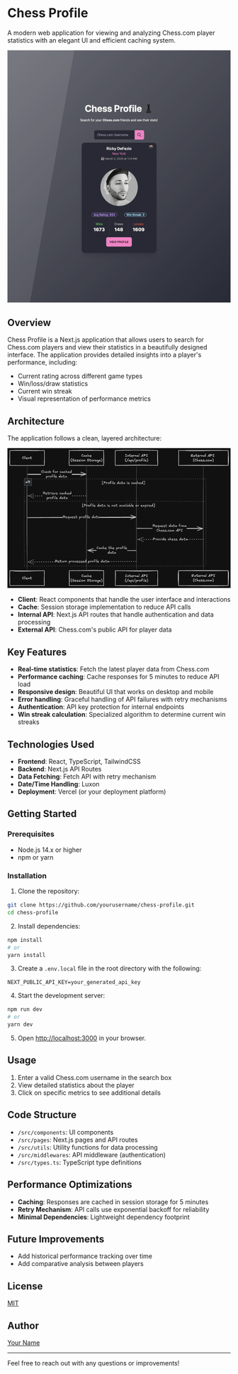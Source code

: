 # Chess Profile

A modern web application for viewing and analyzing Chess.com player statistics with an elegant UI and efficient caching system.

![Chess Profile UI](public/screenshot.png)

## Overview

Chess Profile is a Next.js application that allows users to search for Chess.com players and view their statistics in a beautifully designed interface. The application provides detailed insights into a player's performance, including:

- Current rating across different game types
- Win/loss/draw statistics
- Current win streak
- Visual representation of performance metrics

## Architecture

The application follows a clean, layered architecture:

![Chess Profile Architecture](public/architecture.png)

- **Client**: React components that handle the user interface and interactions
- **Cache**: Session storage implementation to reduce API calls
- **Internal API**: Next.js API routes that handle authentication and data processing
- **External API**: Chess.com's public API for player data

## Key Features

- **Real-time statistics**: Fetch the latest player data from Chess.com
- **Performance caching**: Cache responses for 5 minutes to reduce API load
- **Responsive design**: Beautiful UI that works on desktop and mobile
- **Error handling**: Graceful handling of API failures with retry mechanisms
- **Authentication**: API key protection for internal endpoints
- **Win streak calculation**: Specialized algorithm to determine current win streaks

## Technologies Used

- **Frontend**: React, TypeScript, TailwindCSS
- **Backend**: Next.js API Routes
- **Data Fetching**: Fetch API with retry mechanism
- **Date/Time Handling**: Luxon
- **Deployment**: Vercel (or your deployment platform)

## Getting Started

### Prerequisites

- Node.js 14.x or higher
- npm or yarn

### Installation

1. Clone the repository:

```bash
git clone https://github.com/yourusername/chess-profile.git
cd chess-profile
```

2. Install dependencies:

```bash
npm install
# or
yarn install
```

3. Create a `.env.local` file in the root directory with the following:

```
NEXT_PUBLIC_API_KEY=your_generated_api_key
```

4. Start the development server:

```bash
npm run dev
# or
yarn dev
```

5. Open [http://localhost:3000](http://localhost:3000) in your browser.

## Usage

1. Enter a valid Chess.com username in the search box
2. View detailed statistics about the player
3. Click on specific metrics to see additional details

## Code Structure

- `/src/components`: UI components
- `/src/pages`: Next.js pages and API routes
- `/src/utils`: Utility functions for data processing
- `/src/middlewares`: API middleware (authentication)
- `/src/types.ts`: TypeScript type definitions

## Performance Optimizations

- **Caching**: Responses are cached in session storage for 5 minutes
- **Retry Mechanism**: API calls use exponential backoff for reliability
- **Minimal Dependencies**: Lightweight dependency footprint

## Future Improvements

- Add historical performance tracking over time
- Add comparative analysis between players

## License

[MIT](LICENSE)

## Author

[Your Name](https://yourwebsite.com)

---

Feel free to reach out with any questions or improvements!
